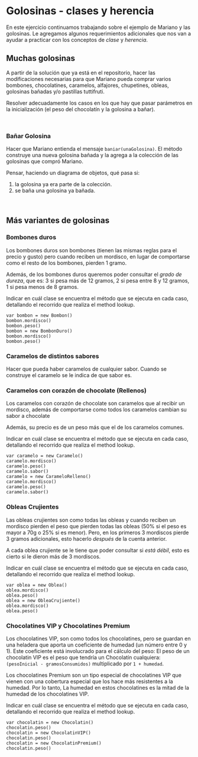 # Golosinas - clases y herencia

En este ejercicio continuamos trabajando sobre el ejemplo de Mariano y las golosinas. Le agregamos algunos requerimientos adicionales que nos van a ayudar a practicar con los conceptos de _clase_ y _herencia_.

## Muchas golosinas

A partir de la solución que ya está en el repositorio, hacer las modificaciones necesarias para que Mariano pueda comprar varios bombones, chocolatines, caramelos, alfajores, chupetines, obleas, golosinas bañadas y/o pastillas tuttifruti.

Resolver adecuadamente los casos en los que hay que pasar parámetros en la inicialización (el peso del chocolatín y la golosina a bañar).

<br>


### Bañar Golosina

Hacer que Mariano entienda el mensaje `baniar(unaGolosina)`. 
El método construye una nueva golosina bañada y la agrega a la colección de las golosinas que compró Mariano.

Pensar, haciendo un diagrama de objetos, qué pasa si:
1. la golosina ya era parte de la colección.
1. se baña una golosina ya bañada.

<br>

## Más variantes de golosinas 

<!--- herencia de clase concreta con redefinicion --->

### Bombones duros
Los bombones duros son bombones (tienen las mismas reglas para el precio y gusto) pero cuando reciben un mordisco, en lugar de comportarse como el resto de los bombones, pierden 1 gramo.

Además, de los bombones duros queremos poder consultar el _grado de dureza_, que es: 3 si pesa más de 12 gramos, 2 si pesa entre 8 y 12 gramos, 1 si pesa menos de 8 gramos.

Indicar en cuál clase se encuentra el método que se ejecuta en cada caso, detallando el recorrido que realiza el method lookup.

```
var bombon = new Bombon() 
bombon.mordisco() 
bombon.peso() 
bombon = new BombonDuro() 
bombon.mordisco() 
bombon.peso() 
```

<!--- herencia con redefinicion y super para hacer otra cosa --->

### Caramelos de distintos sabores
Hacer que pueda haber caramelos de cualquier sabor. Cuando se construye el caramelo se le indica de que sabor es.

### Caramelos con corazón de chocolate (Rellenos)
Los caramelos con corazón de chocolate son caramelos que al recibir un mordisco, además de comportarse como todos los caramelos cambian su sabor a chocolate

Además, su precio es de un peso más que el de los caramelos comunes.

Indicar en cuál clase se encuentra el método que se ejecuta en cada caso, detallando el recorrido que realiza el method lookup.	

```
var caramelo = new Caramelo() 
caramelo.mordisco() 
caramelo.peso() 
caramelo.sabor() 
caramelo = new CarameloRelleno() 
caramelo.mordisco() 
caramelo.peso() 
caramelo.sabor()
```

<!--- herencia con redefinicion y super para modificar el resultado. Ademas tiene una variable en la subclase --->

### Obleas Crujientes
Las obleas crujientes son como todas las obleas y cuando reciben un mordisco 
pierden el peso que pierden todas las obleas (50% si el peso es mayor a 70g o 25% si es menor). Pero, en los primeros 3 mordiscos pierde 3 gramos adicionales, esto hacerlo _después_ de la cuenta anterior.

A cada oblea crujiente se le tiene que poder consultar si _está débil_, esto es cierto si le dieron más de 3 mordiscos.
 
Indicar en cuál clase se encuentra el método que se ejecuta en cada caso, detallando el recorrido que realiza el method lookup.

```
var oblea = new Oblea() 
oblea.mordisco() 
oblea.peso() 
oblea = new ObleaCrujiente() 
oblea.mordisco() 
oblea.peso() 
```

### Chocolatines VIP y  Chocolatines Premium
Los chocolatines VIP, son como todos los chocolatines, pero se guardan en una heladera que aporta un coeficiente de humedad (un número entre 0 y 1). Este coeficiente está involucrado para el cálculo del peso: El peso de un chocolatin VIP es el peso que tendría un Chocolatín cualquiera: 
`(pesoInicial - gramosConsumidos)` multiplicado por  `1 + humedad`. 

Los chocolatines Premium son un tipo especial de chocolatines VIP que vienen con una cobertura especial que los hace más resistentes a la humedad. Por lo tanto, La humedad en estos chocolatines es la mitad de la humedad de los chocolatines VIP.

Indicar en cuál clase se encuentra el método que se ejecuta en cada caso, detallando el recorrido que realiza el method lookup.

```
var chocolatin = new Chocolatin() 
chocolatin.peso() 
chocolatin = new ChocolatinVIP() 
chocolatin.peso() 
chocolatin = new ChocolatinPremium() 
chocolatin.peso() 
```